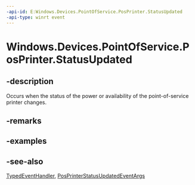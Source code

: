 ----api-id: E:Windows.Devices.PointOfService.PosPrinter.StatusUpdated
-api-type: winrt event
---<!-- Event syntaxpublic event Windows.Foundation.TypedEventHandler StatusUpdated<Windows.Devices.PointOfService.PosPrinter,  Windows.Devices.PointOfService.PosPrinterStatusUpdatedEventArgs>--># Windows.Devices.PointOfService.PosPrinter.StatusUpdated## -descriptionOccurs when the status of the power or availability of the point-of-service printer changes.## -remarks## -examples## -see-also[TypedEventHandler](../windows.foundation/typedeventhandler_2.md), [PosPrinterStatusUpdatedEventArgs](posprinterstatusupdatedeventargs.md)